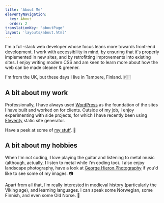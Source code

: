 ```yaml
---
title: 'About Me'
eleventyNavigation:
  key: About
  order: 2
translationKey: "aboutPage"
layout: 'layouts/about.html'
---
```


I'm a full-stack web developer whose focus leans more towards front-end development. I work with accessibility in mind, by ensuring that it's properly implemented in new sites, and by retrofitting improvements into existing sites. I enjoy writing modern CSS and am keen to learn more about how the web can be made cleaner & greener.

I'm from the UK, but these days I live in Tampere, Finland. 🇫🇮

## A bit about my work

Professionally, I have always used [WordPress](https://wordpress.org/) as the foundation of the sites I have built and worked on for clients. Outside of my job, I enjoy experimenting with side projects, for which I have recently been using [Eleventy](https://www.11ty.dev/) static site generator.

Have a peek at some of [my stuff](/{{locale}}/work). 👀

## A bit about my hobbies

When I'm not coding, I love playing the guitar and listening to metal music (although, actually, I listen to metal while I'm coding too). I also enjoy landscape photography, have a look at [George Hieron Photography](https://www.georgehieron.com/) if you'd like to see some of my images. 📷

Apart from all that, I'm really interested in medieval history (particularly the Viking age), and learning languages. I can speak some Norwegian, some Finnish, and even some Old Norse. 📜